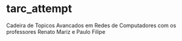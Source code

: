 # tarc_attempt
Cadeira de Topicos Avancados em Redes de Computadores com os professores Renato Mariz e Paulo Filipe
